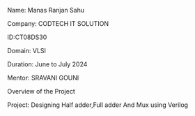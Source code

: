 Name: Manas Ranjan Sahu

Company: CODTECH IT SOLUTION

ID:CT08DS30

Domain: VLSI

Duration: June to July 2024

Mentor: SRAVANI GOUNI

Overview of the Project

Project: Designing Half adder,Full adder And Mux using Verilog 
